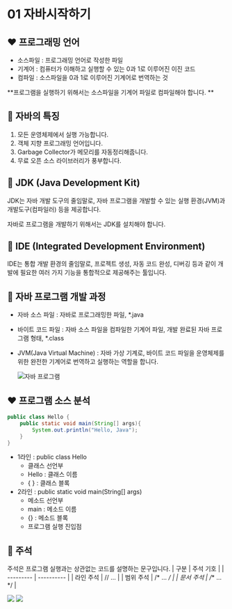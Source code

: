 # 01 자바시작하기



##  :heart: 프로그래밍 언어

- 소스파일 : 프로그래밍 언어로 작성한 파일
- 기계어 : 컴퓨터가 이해하고 실행할 수 있는 0과 1로 이루어진 이진 코드
- 컴파일 : 소스파일을 0과 1로 이루어진 기계어로 번역하는 것

**프로그램을 실행하기 위해서는 소스파일을 기계어 파일로 컴파일해야 합니다. **





## :yellow_heart: 자바의 특징

1. 모든 운영체제에서 실행 가능합니다.
2. 객체 지향 프로그래밍 언어입니다.
3. Garbage Collector가 메모리를 자동정리해줍니다.
4.  무료 오픈 소스 라이브러리가 풍부합니다.





## :green_heart: JDK (Java Development Kit)

JDK는 자바 개발 도구의 줄임말로, 자바 프로그램을 개발할 수 있는 실행 환경(JVM)과 개발도구(컴파일러) 등을 제공합니다.

자바로 프로그램을 개발하기 위해서는 JDK를 설치해야 합니다.





## :blue_heart: IDE (Integrated Development Environment)

IDE는 통합 개발 환경의 줄임말로, 프로젝트 생성, 자동 코드 완성, 디버깅 등과 같이 개발에 필요한 여러 가지 기능을 통합적으로 제공해주는 툴입니다.





## :purple_heart: 자바 프로그램 개발 과정

- 자바 소스 파일 : 자바로 프로그래밍한 파일, *.java

- 바이트 코드 파일 : 자바 소스 파일을 컴파일한 기계어 파일, 개발 완료된 자바 프로그램 형태, *.class

- JVM(Java Virtual Machine) : 자바 가상 기계로, 바이트 코드 파일을 운영체제를 위한 완전한 기계어로 번역하고 실행하는 역할을 합니다.

  

  ![자바 프로그램](C:\Users\collc\Documents\GitHub\Java\images\자바프로그램.png)







## :heart: ​프로그램 소스 분석

``` java
public class Hello {
    public static void main(String[] args){
        System.out.println("Hello, Java");
    }
}
```

- 1라인 : public class Hello
  - 클래스 선언부
  - Hello : 클래스 이름
  - { } : 클래스 블록
- 2라인 : public static void main(String[] args)
  - 메소드 선언부
  - main : 메소드 이름
  - {} : 메소드 블록
  - 프로그램 실행 진입점





## :yellow_heart: 주석

주석은 프로그램 실행과는 상관없는 코드를 설명하는 문구입니다.
| 구분      | 주석 기호  |
| --------- | ---------- |
| 라인 주석 | // ...     |
| 범위 주석 | /* ... */  |
| 문서 주석 | /** ... */ |





<img src = "https://img.shields.io/badge/license-%ED%98%BC%EC%9E%90%20%EA%B3%B5%EB%B6%80%ED%95%98%EB%8A%94%20%EC%9E%90%EB%B0%94-red" /> <img src="https://img.shields.io/badge/update%20date-2021.07.28-green" />

